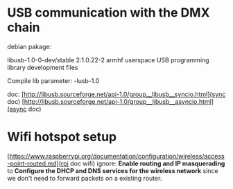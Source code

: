 # USB communication with the DMX chain

debian pakage:

libusb-1.0-0-dev/stable 2:1.0.22-2 armhf
  userspace USB programming library development files

Compile lib parameter: -lusb-1.0

doc:
[http://libusb.sourceforge.net/api-1.0/group__libusb__syncio.html](sync doc)
[http://libusb.sourceforge.net/api-1.0/group__libusb__asyncio.html](async doc)

# Wifi hotspot setup
[https://www.raspberrypi.org/documentation/configuration/wireless/access-point-routed.md](rpi doc wifi)
ignore:
**Enable routing and IP masquerading**
to
**Configure the DHCP and DNS services for the wireless network**
since we don't need to forward packets on a existing router.

